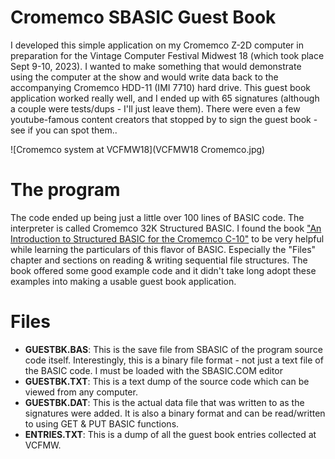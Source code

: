 # Cromemco SBASIC Guest Book
I developed this simple application on my Cromemco Z-2D computer in preparation for the Vintage Computer Festival Midwest 18 (which took place Sept 9-10, 2023). I wanted to make something that would demonstrate using the computer at the show and would write data back to the accompanying Cromemco HDD-11 (IMI 7710) hard drive. This guest book application worked really well, and I ended up with 65 signatures (although a couple were tests/dups - I'll just leave them). There were even a few youtube-famous content creators that stopped by to sign the guest book - see if you can spot them..

![Cromemco system at VCFMW18](VCFMW18 Cromemco.jpg)

# The program
The code ended up being just a little over 100 lines of BASIC code. The interpreter is called Cromemco 32K Structured BASIC. I found the book ["An Introduction to Structured BASIC for the Cromemco C-10"](https://deramp.com/downloads/mfe_archive/010-S100%20Computers%20and%20Boards/00-Cromemco/40-Cromemco%20Software/SBASIC%20Structured%20Basic/An%20Introduction%20to%20Structured%20BASIC%20for%20the%20Cromemco%20C-10.pdf) to be very helpful while learning the particulars of this flavor of BASIC. Especially the "Files" chapter and sections on reading & writing sequential file structures. The book offered some good example code and it didn't take long adopt these examples into making a usable guest book application.

# Files
* **GUESTBK.BAS**: This is the save file from SBASIC of the program source code itself. Interestingly, this is a binary file format - not just a text file of the BASIC code. I must be loaded with the SBASIC.COM editor
* **GUESTBK.TXT**: This is a text dump of the source code which can be viewed from any computer.
* **GUESTBK.DAT**: This is the actual data file that was written to as the signatures were added. It is also a binary format and can be read/written to using GET & PUT BASIC functions.
* **ENTRIES.TXT**: This is a dump of all the guest book entries collected at VCFMW.

